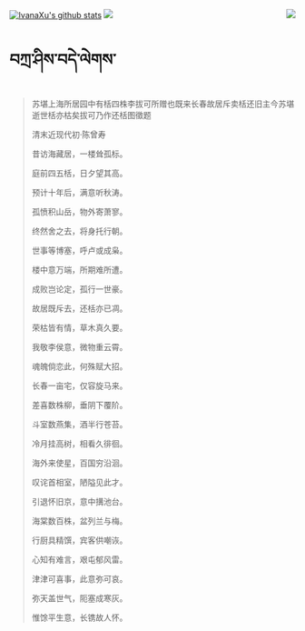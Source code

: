 [![IvanaXu's github stats](https://github-readme-stats.vercel.app/api?username=IvanaXu&show_icons=true&theme=vue-dark)](https://github.com/anuraghazra/github-readme-stats)
<img align="right" src="https://github-readme-stats.vercel.app/api/top-langs/?username=IvanaXu&langs_count=7&theme=graywhite" />
<img src="https://github-readme-stats.vercel.app/api/wakatime?username=IvanaXu&layout=compact&langs_count=6&theme=vue-dark&&custom_title=Programming Times(Jul 29 2021-)" />
# བཀྲ་ཤིས་བདེ་ལེགས་
> 苏堪上海所居园中有栝四株李拔可所赠也既来长春故居斥卖栝还旧主今苏堪逝世栝亦枯矣拔可乃作还栝图徵题
>
> 清末近现代初·陈曾寿
>
> 昔访海藏居，一楼耸孤标。
> 
> 庭前四五栝，日夕望其高。
> 
> 预计十年后，满意听秋涛。
> 
> 孤愤积山岳，物外寄萧寥。
> 
> 终然舍之去，将身托行朝。
> 
> 世事等博塞，呼卢或成枭。
> 
> 楼中意万端，所期难所遭。
> 
> 成败岂论定，孤行一世豪。
> 
> 故居既斥去，还栝亦已凋。
> 
> 荣枯皆有情，草木真久要。
> 
> 我敬李侯意，微物重云霄。
> 
> 魂魄倘恋此，何殊赋大招。
> 
> 长春一亩宅，仅容旋马来。
> 
> 差喜数株柳，垂阴下覆阶。
> 
> 斗室数燕集，酒半行苍苔。
> 
> 冷月挂高树，相看久徘徊。
> 
> 海外来使星，百国穷沿洄。
> 
> 叹诧首相室，陋隘见此才。
> 
> 引退怀旧京，意中搆池台。
> 
> 海棠数百株，盆列兰与梅。
> 
> 行厨具精馔，宾客供嘲诙。
> 
> 心知有难言，艰屯郁风雷。
> 
> 津津可喜事，此意弥可哀。
> 
> 弥天盖世气，阨塞成寒灰。
> 
> 惟馀平生意，长镌故人怀。